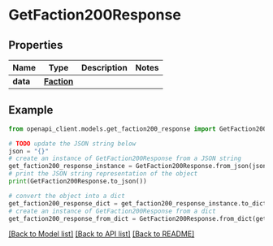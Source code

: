 # GetFaction200Response


## Properties

Name | Type | Description | Notes
------------ | ------------- | ------------- | -------------
**data** | [**Faction**](Faction.md) |  | 

## Example

```python
from openapi_client.models.get_faction200_response import GetFaction200Response

# TODO update the JSON string below
json = "{}"
# create an instance of GetFaction200Response from a JSON string
get_faction200_response_instance = GetFaction200Response.from_json(json)
# print the JSON string representation of the object
print(GetFaction200Response.to_json())

# convert the object into a dict
get_faction200_response_dict = get_faction200_response_instance.to_dict()
# create an instance of GetFaction200Response from a dict
get_faction200_response_from_dict = GetFaction200Response.from_dict(get_faction200_response_dict)
```
[[Back to Model list]](../README.md#documentation-for-models) [[Back to API list]](../README.md#documentation-for-api-endpoints) [[Back to README]](../README.md)


